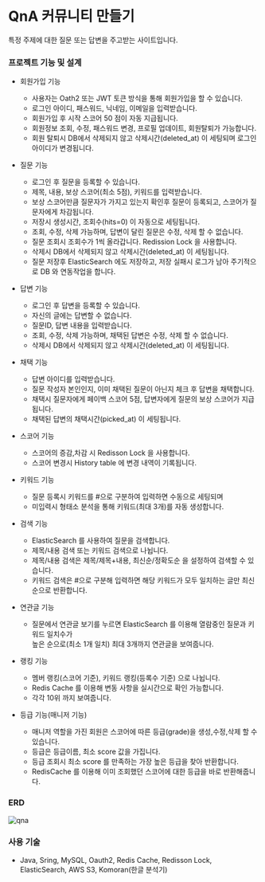 # QnA 커뮤니티 만들기
특정 주제에 대한 질문 또는 답변을 주고받는 사이트입니다.

### 프로젝트 기능 및 설계

* 회원가입 기능
  * 사용자는 Oath2 또는 JWT 토큰 방식을 통해 회원가입을 할 수 있습니다.
  * 로그인 아이디, 패스워드, 닉네임, 이메일을 입력받습니다.
  * 회원가입 후 시작 스코어 50 점이 자동 지급됩니다.
  * 회원정보 조회, 수정, 패스워드 변경, 프로필 업데이트, 회원탈퇴가 가능합니다.
  * 회원 탈퇴시 DB에서 삭제되지 않고 삭제시간(deleted_at) 이 세팅되며 로그인 아이디가 변경됩니다.

* 질문 기능
  * 로그인 후 질문을 등록할 수 있습니다.
  * 제목, 내용, 보상 스코어(최소 5점), 키워드를 입력받습니다.
  * 보상 스코어만큼 질문자가 가지고 있는지 확인후 질문이 등록되고, 스코어가 질문자에게 차감됩니다.
  * 저장시 생성시간, 조회수(hits=0) 이 자동으로 세팅됩니다.
  * 조회, 수정, 삭제 가능하며, 답변이 달린 질문은 수정, 삭제 할 수 없습니다.
  * 질문 조회시 조회수가 1씩 올라갑니다. Redission Lock 을 사용합니다.
  * 삭제시 DB에서 삭제되지 않고 삭제시간(deleted_at) 이 세팅됩니다.
  * 질문 저장후 ElasticSearch 에도 저장하고, 저장 실패시 로그가 남아 주기적으로 DB 와 연동작업을 합니다.

* 답변 기능
  * 로그인 후 답변을 등록할 수 있습니다.
  * 자신의 글에는 답변할 수 없습니다.
  * 질문ID, 답변 내용을 입력받습니다.
  * 조회, 수정, 삭제 가능하며, 채택된 답변은 수정, 삭제 할 수 없습니다.
  * 삭제시 DB에서 삭제되지 않고 삭제시간(deleted_at) 이 세팅됩니다.

* 채택 기능
  * 답변 아이디를 입력받습니다.
  * 질문 작성자 본인인지, 이미 채택된 질문이 아닌지 체크 후 답변을 채택합니다.
  * 채택시 질문자에게 페이백 스코어 5점, 답변자에게 질문의 보상 스코어가 지급됩니다.
  * 채택된 답변의 채택시간(picked_at) 이 세팅됩니다.

* 스코어 기능
  * 스코어의 증감,차감 시 Redisson Lock 을 사용합니다.
  * 스코어 변경시 History table 에 변경 내역이 기록됩니다.  

* 키워드 기능
  * 질문 등록시 키워드를 #으로 구분하여 입력하면 수동으로 세팅되며
  * 미입력시 형태소 분석을 통해 키워드(최대 3개)를 자동 생성합니다.

* 검색 기능
  * ElasticSearch 를 사용하여 질문을 검색합니다.
  * 제목/내용 검색 또는 키워드 검색으로 나뉩니다.
  * 제목/내용 검색은 제목/제목+내용, 최신순/정확도순 을 설정하여 검색할 수 있습니다.
  * 키워드 검색은 #으로 구분해 입력하면 해당 키워드가 모두 일치하는 글만 최신순으로 반환합니다.

* 연관글 기능
  * 질문에서 연관글 보기를 누르면 ElasticSearch 를 이용해 열람중인 질문과 키워드 일치수가  
    높은 순으로(최소 1개 일치) 최대 3개까지 연관글을 보여줍니다.

* 랭킹 기능
  * 멤버 랭킹(스코어 기준), 키워드 랭킹(등록수 기준) 으로 나뉩니다.
  * Redis Cache 를 이용해 변동 사항을 실시간으로 확인 가능합니다.
  * 각각 10위 까지 보여줍니다.

* 등급 기능(매니저 기능)
  * 매니저 역할을 가진 회원은 스코어에 따른 등급(grade)을 생성,수정,삭제 할 수 있습니다.
  * 등급은 등급이름, 최소 score 값을 가집니다.
  * 등급 조회시 최소 score 를 만족하는 가장 높은 등급을 찾아 반환합니다.
  * RedisCache 를 이용해 이미 조회했던 스코어에 대한 등급을 바로 반환해줍니다. 

### ERD
![qna](https://github.com/user-attachments/assets/8bd7ede9-18da-4aec-a6e0-865d9e6277cf)


### 사용 기술
* Java, Sring, MySQL, Oauth2, Redis Cache, Redisson Lock, ElasticSearch, AWS S3, Komoran(한글 분석기)
